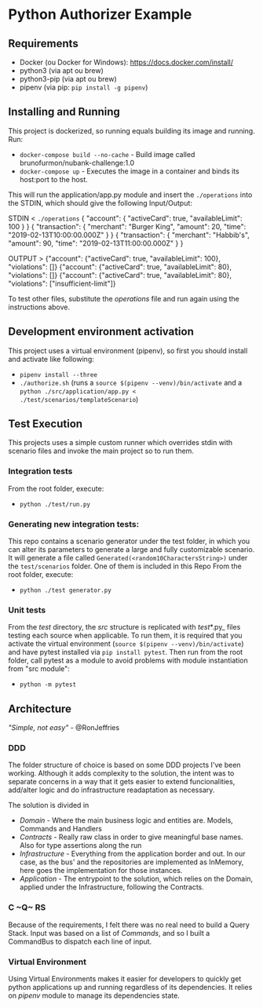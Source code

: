 # Python Authorizer Example

## Requirements
- Docker (ou Docker for Windows): https://docs.docker.com/install/
- python3 (via apt ou brew)
- python3-pip (via apt ou brew)
- pipenv (via pip: `pip install -g pipenv`)

## Installing and Running
This project is dockerized, so running equals building its image and running. Run:
  - `docker-compose build --no-cache` - Build image called brunofurmon/nubank-challenge:1.0
  - `docker-compose up` - Executes the image in a container and binds its host:port to the host.

This will run the application/app.py module and insert the `./operations` into the STDIN, which should give the following Input/Output:

STDIN < `./operations`
{ "account": { "activeCard": true, "availableLimit": 100 } }
{ "transaction": { "merchant": "Burger King", "amount": 20, "time": "2019-02-13T10:00:00.000Z" } }
{ "transaction": { "merchant": "Habbib's", "amount": 90, "time": "2019-02-13T11:00:00.000Z" } }

OUTPUT > 
{"account": {"activeCard": true, "availableLimit": 100}, "violations": []}
{"account": {"activeCard": true, "availableLimit": 80}, "violations": []}
{"account": {"activeCard": true, "availableLimit": 80}, "violations": ["insufficient-limit"]}

To test other files, substitute the _operations_ file and run again using the instructions above.

## Development environment activation
This project uses a virtual environment (pipenv), so first you should install and activate like following:
   - `pipenv install --three`
   - `./authorize.sh` (runs a `source $(pipenv --venv)/bin/activate` and a `python ./src/application/app.py < ./test/scenarios/templateScenario`)

## Test Execution 
This projects uses a simple custom runner which overrides stdin with scenario files and invoke the main project so to run them.

### Integration tests
From the root folder, execute:
- `python ./test/run.py`

### Generating new integration tests:
This repo contains a scenario generator under the test folder, in which you can alter its parameters to generate a large and fully customizable scenario.
It will generate a file called `Generated(<random10CharactersString>)` under the `test/scenarios` folder. One of them is included in this Repo
From the root folder, execute:
- `python ./test generator.py`

### Unit tests
From the _test_ directory, the _src_ structure is replicated with _test_*.py_ files testing each source when applicable. To run them, it is required that you activate the virtual environment (`source $(pipenv --venv)/bin/activate`) and have pytest installed via `pip install pytest`. Then run from the root folder, call pytest as a module to avoid problems with module instantiation from "src module":
- `python -m pytest`

## Architecture
_"Simple, not easy"_ - @RonJeffries

### DDD
The folder structure of choice is based on some DDD projects I've been working. Although it adds complexity to the solution, the intent was to separate concerns in a way that it gets easier to extend funcionalities, add/alter logic and do infrastructure readaptation as necessary.

The solution is divided in 

- *Domain* - Where the main business logic and entities are. Models, Commands and Handlers
- *Contracts* - Really raw class in order to give meaningful base names. Also for type assertions along the run
- *Infrastructure* - Everything from the application border and out. In our case, as the bus' and the repositories are implemented as InMemory, here goes the implementation for those instances.
- *Application* - The entrypoint to the solution, which relies on the Domain, applied under the Infrastructure, following the Contracts.

### C ~Q~ RS

Because of the requirements, I felt there was no real need to build a Query Stack.
Input was based on a list of _Commands_, and so I built a CommandBus to dispatch each line of input.

### Virtual Environment
Using Virtual Environments makes it easier for developers to quickly get python applications up and running regardless of its dependencies.
It relies on _pipenv_ module to manage its dependencies state.
